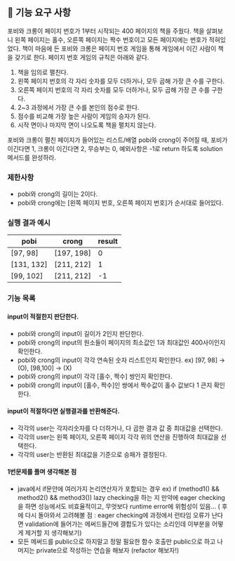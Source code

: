 ## 🚀 기능 요구 사항

포비와 크롱이 페이지 번호가 1부터 시작되는 400 페이지의 책을 주웠다. 책을 살펴보니 왼쪽 페이지는 홀수, 오른쪽 페이지는 짝수 번호이고 모든 페이지에는 번호가 적혀있었다. 책이 마음에 든 포비와 크롱은 페이지 번호 게임을 통해 게임에서 이긴 사람이 책을 갖기로 한다. 페이지 번호 게임의 규칙은 아래와 같다.

1. 책을 임의로 펼친다.
2. 왼쪽 페이지 번호의 각 자리 숫자를 모두 더하거나, 모두 곱해 가장 큰 수를 구한다.
3. 오른쪽 페이지 번호의 각 자리 숫자를 모두 더하거나, 모두 곱해 가장 큰 수를 구한다.
4. 2~3 과정에서 가장 큰 수를 본인의 점수로 한다.
5. 점수를 비교해 가장 높은 사람이 게임의 승자가 된다.
6. 시작 면이나 마지막 면이 나오도록 책을 펼치지 않는다.

포비와 크롱이 펼친 페이지가 들어있는 리스트/배열 pobi와 crong이 주어질 때, 포비가 이긴다면 1, 크롱이 이긴다면 2, 무승부는 0, 예외사항은 -1로 return 하도록 solution 메서드를 완성하라.

### 제한사항

- pobi와 crong의 길이는 2이다.
- pobi와 crong에는 [왼쪽 페이지 번호, 오른쪽 페이지 번호]가 순서대로 들어있다.

### 실행 결과 예시

| pobi | crong | result |
| --- | --- | --- |
| [97, 98] | [197, 198] | 0 |
| [131, 132] | [211, 212] | 1 |
| [99, 102] | [211, 212] | -1 |

### 기능 목록

#### input이 적절한지 판단한다.

- pobi와 crong의 input이 길이가 2인지 판단한다.
- pobi와 crong의 input의 원소들이 페이지의 최소값인 1과 최대값인 400사이인지 확인한다.
- pobi와 crong의 input이 각각 연속된 숫자 리스트인지 확인한다. ex) [97, 98] -> (O), [98,100] -> (X)
- pobi와 crong의 input이 각각 [홀수, 짝수] 쌍인지 확인한다.
- pobi와 crong의 input이 [홀수, 짝수]인 쌍에서 짝수값이 홀수 값보다 1 큰지 확인한다.

#### input이 적절하다면 실행결과를 반환해준다.

- 각각의 user는 각자리숫자를 다 더하거나, 다 곱한 결과 값 중 최대값을 선택한다. 
- 각각의 user는 왼쪽 페이지, 오른쪽 페이지 각각 위의 연산을 진행하여 최대값을 선택한다.
- 각각의 user는 반환된 최대값을 기준으로 승패가 결정된다.

#### 1번문제를 풀며 생각해본 점

- java에서 if문안에 여러가지 논리연산자가 포함되는 경우 ex) if (method1() && method2() && method3())
 lazy checking을 하는 지 만약에 eager checking을 하면 성능에서도 비효율적이고, 무엇보다 runtime error에 위험성이 있음...
  ( 후에 다시 돌아와서 고려해볼 점 : eager checking에 과정에서 런타임 오류가 난다면 validation에 들어가는 메써드들간에 결합도가 있다는 소리인데 이부분을 어떻게 제거할 지 생각해보기)
- 모든 메써드를 public으로 하지말고 정말 필요한 함수 호출만 public으로 하고 나머지는 private으로 작성하는 연습을 해보자 (refactor 해보자!)